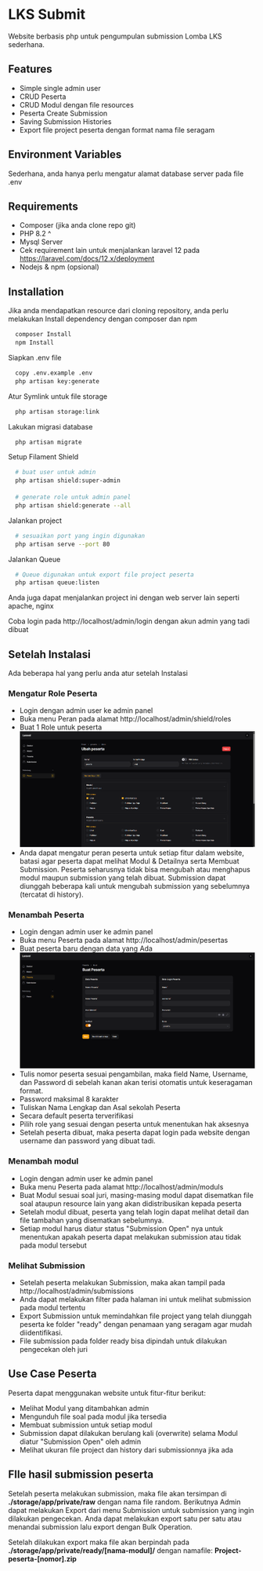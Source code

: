 
# LKS Submit

Website berbasis php untuk pengumpulan submission Lomba LKS sederhana. 





## Features

- Simple single admin user
- CRUD Peserta
- CRUD Modul dengan file resources
- Peserta Create Submission
- Saving Submission Histories
- Export file project peserta dengan format nama file seragam 


## Environment Variables

Sederhana, anda hanya perlu mengatur alamat database server pada file .env


## Requirements

- Composer (jika anda clone repo git)
- PHP 8.2 ^
- Mysql Server
- Cek requirement lain untuk menjalankan laravel 12 pada https://laravel.com/docs/12.x/deployment
- Nodejs & npm (opsional)
## Installation

Jika anda mendapatkan resource dari cloning repository, anda perlu melakukan Install dependency dengan composer dan npm

```bash
  composer Install
  npm Install
```

Siapkan .env file
```bash
  copy .env.example .env
  php artisan key:generate
```

Atur Symlink untuk file storage
```bash
  php artisan storage:link
```
    
Lakukan migrasi database
```bash
  php artisan migrate
```

Setup Filament Shield
```bash
  # buat user untuk admin
  php artisan shield:super-admin 

  # generate role untuk admin panel
  php artisan shield:generate --all
```

Jalankan project
```bash
  # sesuaikan port yang ingin digunakan
  php artisan serve --port 80
```

Jalankan Queue
```bash
  # Queue digunakan untuk export file project peserta
  php artisan queue:listen
```

Anda juga dapat menjalankan project ini dengan web server lain seperti apache, nginx

Coba login pada http://localhost/admin/login dengan akun admin yang tadi dibuat



## Setelah Instalasi
Ada beberapa hal yang perlu anda atur setelah Instalasi

### Mengatur Role Peserta
- Login dengan admin user ke admin panel
- Buka menu Peran pada alamat http://localhost/admin/shield/roles
- Buat 1 Role untuk peserta
  ![Alt text](docs/create-peserta-role.png)
- Anda dapat mengatur peran peserta untuk setiap fitur dalam website, batasi agar peserta dapat melihat Modul & Detailnya serta Membuat Submission. Peserta seharusnya tidak bisa mengubah atau menghapus modul maupun submission yang telah dibuat. Submission dapat diunggah beberapa kali untuk mengubah submission yang sebelumnya (tercatat di history).

### Menambah Peserta
- Login dengan admin user ke admin panel
- Buka menu Peserta pada alamat http://localhost/admin/pesertas
- Buat peserta baru dengan data yang Ada
  ![Alt text](docs/create-peserta.png)
- Tulis nomor peserta sesuai pengambilan, maka field Name, Username, dan Password di sebelah kanan akan terisi otomatis untuk keseragaman format. 
- Password maksimal 8 karakter
- Tuliskan Nama Lengkap dan Asal sekolah Peserta
- Secara default peserta terverifikasi
- Pilih role yang sesuai dengan peserta untuk menentukan hak aksesnya
- Setelah peserta dibuat, maka peserta dapat login pada website dengan username dan password yang dibuat tadi.


### Menambah modul
- Login dengan admin user ke admin panel
- Buka menu Peserta pada alamat http://localhost/admin/moduls
- Buat Modul sesuai soal juri, masing-masing modul dapat disematkan file soal ataupun resource lain yang akan didistribusikan kepada peserta
- Setelah modul dibuat, peserta yang telah login dapat melihat detail dan file tambahan yang disematkan sebelumnya.
- Setiap modul harus diatur status "Submission Open" nya untuk menentukan apakah peserta dapat melakukan submission atau tidak pada modul tersebut


### Melihat Submission
- Setelah peserta melakukan Submission, maka akan tampil pada http://localhost/admin/submissions
- Anda dapat melakukan filter pada halaman ini untuk melihat submission pada modul tertentu
- Export Submission untuk memindahkan file project yang telah diunggah peserta ke folder "ready" dengan penamaan yang seragam agar mudah diidentifikasi. 
- File submission pada folder ready bisa dipindah untuk dilakukan pengecekan oleh juri
## Use Case Peserta

Peserta dapat menggunakan website untuk fitur-fitur berikut: 
- Melihat Modul yang ditambahkan admin
- Mengunduh file soal pada modul jika tersedia
- Membuat submission untuk setiap modul
- Submission dapat dilakukan berulang kali (overwrite) selama Modul diatur "Submission Open" oleh admin
- Melihat ukuran file project dan history dari submissionnya jika ada


## FIle hasil submission peserta

Setelah peserta melakukan submission, maka file akan tersimpan di __./storage/app/private/raw__ dengan nama file random. Berikutnya Admin dapat melakukan Export dari menu Submission untuk submission yang ingin dilakukan pengecekan. Anda dapat melakukan export satu per satu atau menandai submission lalu export dengan Bulk Operation.

Setelah dilakukan export maka file akan berpindah pada __./storage/app/private/ready/[nama-modul]/__ dengan namafile: __Project-peserta-[nomor].zip__